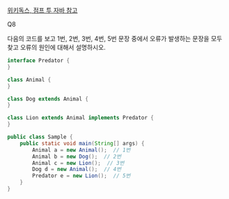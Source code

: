 [위키독스, 점프 투 자바 참고](https://wikidocs.net/157998)

Q8

다음의 코드를 보고 1번, 2번, 3번, 4번, 5번 문장 중에서 오류가 발생하는 문장을 모두 찾고 오류의 원인에 대해서 설명하시오.

```java
interface Predator {
}

class Animal {
}

class Dog extends Animal {
}

class Lion extends Animal implements Predator {
}

public class Sample {
    public static void main(String[] args) {
        Animal a = new Animal();  // 1번 
        Animal b = new Dog();  // 2번
        Animal c = new Lion();  // 3번
        Dog d = new Animal();  // 4번
        Predator e = new Lion();  // 5번
    }
}
```
